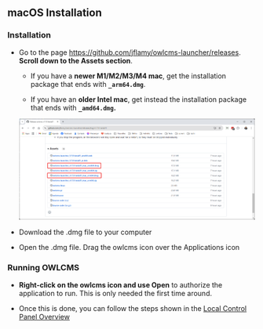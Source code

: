 ## macOS Installation

### Installation

- Go to the page https://github.com/jflamy/owlcms-launcher/releases.  **Scroll down to the Assets section**.
  
  - If you have a **newer M1/M2/M3/M4 mac**, get the installation package that ends with **`_arm64.dmg`**.
  
  - If you have an **older Intel mac**, get instead the installation package that ends with **`_amd64.dmg`.**
  
  
  ![10](nimg/1120Mac/10.png)
  
- Download the .dmg file to your computer

- Open the .dmg file. Drag the owlcms icon over the Applications icon

### Running OWLCMS

- **Right-click on the owlcms icon and use Open** to authorize the application to run.  This is only needed the first time around.

- Once this is done, you can follow the steps shown in the [Local Control Panel Overview](LocalControlPanel)


